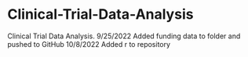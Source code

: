 # Clinical-Trial-Data-Analysis
Clinical Trial Data Analysis. 9/25/2022
Added funding data to folder and pushed to GitHub 10/8/2022
Added r to repository
